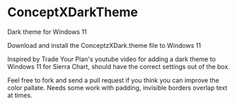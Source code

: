 # ConceptXDarkTheme
Dark theme for Windows 11


Download and install the ConceptzXDark.theme file to Windows 11


Inspired by Trade Your Plan's youtube video for adding a dark theme to Windows 11 for Sierra Chart, should have the correct settings out of the box. 

Feel free to fork and send a pull request if you think you can improve the color pallate.
Needs some work with padding, invisible borders overlap text at times.
